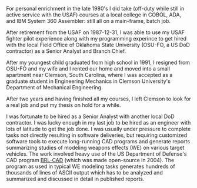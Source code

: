 For personal enrichment in the late 1980's I did take (off-duty while
still in active service with the USAF) courses at a local college in
COBOL, ADA, and IBM System 360 Assembler: still all on a main-frame,
batch job.

After retirement from the USAF on 1987-12-31, I was able to use my
USAF fighter pilot experience along with my programming experince to
get hired with the local Field Office of Oklahoma State University
(OSU-FO, a US DoD contractor) as a Senior Analyst and Branch Chief.

After my youngest child graduated from high school in 1991, I resigned
from OSU-FO and my wife and I rented our home and moved into a small
apartment near Clemson, South Carolina, where I was accepted as a
graduate student in Engineering Mechanics in Clemson
University's Department of Mechanical Engineering.

After two years and having finished all my courses, I left Clemson to
look for a real job and put my thesis on hold for a while.

I was fortunate to be hired as a Senior Analyst with another local DoD
contractor.  I was lucky enough in my last job to be hired as an
engineer with lots of latitude to get the job done.  I was usually
under pressure to complete tasks not directly resulting in software
deliveries, but requiring customized software tools to execute
long-running CAD programs and generate reports summarizing studies of
modeling weapons effects (WE) on various target vehicles. The work
involved heavy use of the US Department of Defense's CAD program
[BRL-CAD](https://brl-cad.org) (which was made open-source in
2004). The program as used in typical WE modeling tasks generates
hundreds of thousands of lines of ASCII output which has to be
analyzed and summarized and discussed in detail in published reports.
